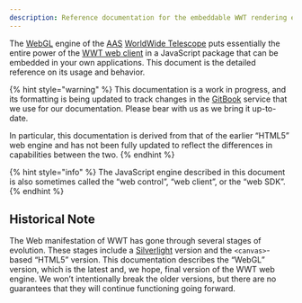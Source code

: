 ```yaml
---
description: Reference documentation for the embeddable WWT rendering engine.
---
```


The [WebGL] engine of the [AAS] [WorldWide Telescope] puts essentially the
entire power of the [WWT web client] in a JavaScript package that can be
embedded in your own applications. This document is the detailed reference on
its usage and behavior.

[WebGL]: https://www.khronos.org/webgl/
[AAS]: https://aas.org/
[WorldWide Telescope]: http://www.worldwidetelescope.org/
[WWT web client]: http://www.worldwidetelescope.org/webclient/

{% hint style="warning" %}
This documentation is a work in progress, and its formatting is being updated
to track changes in the [GitBook] service that we use for our documentation.
Please bear with us as we bring it up-to-date.

In particular, this documentation is derived from that of the earlier “HTML5”
web engine and has not been fully updated to reflect the differences in
capabilities between the two.
{% endhint %}

[GitBook]: https://docs.gitbook.com/

{% hint style="info" %}
The JavaScript engine described in this document is also sometimes called the
“web control”, “web client”, or the “web SDK”.
{% endhint %}


## Historical Note

The Web manifestation of WWT has gone through several stages of evolution.
These stages include a [Silverlight] version and the `<canvas>`-based “HTML5”
version. This documentation describes the “WebGL” version, which is the latest
and, we hope, final version of the WWT web engine. We won’t intentionally
break the older versions, but there are no guarantees that they will continue
functioning going forward.

[Silverlight]: https://www.microsoft.com/silverlight/
